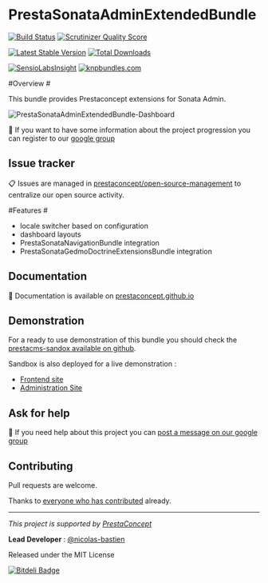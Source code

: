 PrestaSonataAdminExtendedBundle
===============================

[![Build Status](https://secure.travis-ci.org/prestaconcept/PrestaSonataAdminExtendedBundle.png?branch=master)](http://travis-ci.org/prestaconcept/PrestaSonataAdminExtendedBundle)
[![Scrutinizer Quality Score](https://scrutinizer-ci.com/g/prestaconcept/PrestaSonataAdminExtendedBundle/badges/quality-score.png?s=fdbe18e09e866427bfb9c37268372cd9611b6607)](https://scrutinizer-ci.com/g/prestaconcept/PrestaSonataAdminExtendedBundle/)

[![Latest Stable Version](https://poser.pugx.org/presta/sonata-admin-extended-bundle/v/stable.png)](https://packagist.org/packages/presta/sonata-admin-extended-bundle)
[![Total Downloads](https://poser.pugx.org/presta/sonata-admin-extended-bundle/downloads.png)](https://packagist.org/packages/presta/sonata-admin-extended-bundle)

[![SensioLabsInsight](https://insight.sensiolabs.com/projects/21a9c095-6aff-4661-82a3-4b3b6f36f5e3/big.png)](https://insight.sensiolabs.com/projects/21a9c095-6aff-4661-82a3-4b3b6f36f5e3)
[![knpbundles.com](http://knpbundles.com/prestaconcept/PrestaSonataAdminExtendedBundle/badge)](http://knpbundles.com/prestaconcept/PrestaSonataAdminExtendedBundle)

#Overview #

This bundle provides Prestaconcept extensions for Sonata Admin.

![PrestaSonataAdminExtendedBundle-Dashboard](http://prestaconcept.github.io/assets/presta-sonata-admin-extended/presta-sonata-admin-extended-dashboard.jpg)

:speech_balloon: If you want to have some information about the project progression you can register to our [google group][3]

## Issue tracker ##

:clipboard: Issues are managed in [prestaconcept/open-source-management](https://github.com/prestaconcept/open-source-management) to centralize our open source activity.

#Features #

- locale switcher based on configuration
- dashboard layouts
- PrestaSonataNavigationBundle integration
- PrestaSonataGedmoDoctrineExtensionsBundle integration

## Documentation ##

:book: Documentation is available on [prestaconcept.github.io][4]

## Demonstration ##

For a ready to use demonstration of this bundle you should check the [prestacms-sandox available on github][2].

Sandbox is also deployed for a live demonstration :

-   [Frontend site][5]
-   [Administration Site][6]


## Ask for help ##

:speech_balloon: If you need help about this project you can [post a message on our google group][3]

## Contributing

Pull requests are welcome.


Thanks to
[everyone who has contributed](https://github.com/prestaconcept/PrestaSonataAdminExtendedBundle/graphs/contributors) already.

---

*This project is supported by [PrestaConcept](http://www.prestaconcept.net)*

**Lead Developer** : [@nicolas-bastien](https://github.com/nicolas-bastien)

Released under the MIT License


[2]: https://github.com/prestaconcept/prestacms-sandbox
[3]: https://groups.google.com/forum/?hl=fr&fromgroups#!forum/prestacms-devs
[4]: http://prestaconcept.github.io/presta-sonata-admin-extended/
[5]: http://sandbox.prestacms.com/
[6]: http://sandbox.prestacms.com/admin



[![Bitdeli Badge](https://d2weczhvl823v0.cloudfront.net/prestaconcept/prestasonataadminextendedbundle/trend.png)](https://bitdeli.com/free "Bitdeli Badge")

